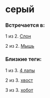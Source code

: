 # серый

### Встречается в:

1 из 2. [Слон](../Животные/2020-07-06_elephant.md)

2 из 2. [Мышь](../Животные/2020-07-06_mouse.md)


### Близкие теги:

1 из 3. [4 лапы](../__tags/4_lapy.md)

2 из 3. [хвост](../__tags/hvost.md)

3 из 3. [хобот](../__tags/hobot.md)

